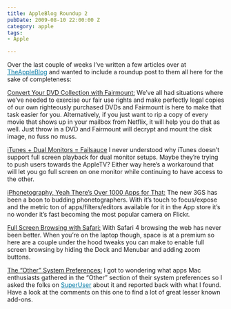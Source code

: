 ```yaml
---
title: AppleBlog Roundup 2
pubDate: 2009-08-10 22:00:00 Z
category: apple
tags:
- Apple

---
```

Over the last couple of weeks I’ve written a few articles over at <a href="http://theappleblog.com/author/bryanschuetz/" style="color: rgb(1, 121, 165); ">TheAppleBlog</a> and wanted to include a roundup post to them all here for the sake of completeness:

<a href="http://theappleblog.com/2009/06/30/fairmount-convert-your-dvd-collection/">Convert Your DVD Collection with Fairmount:</a> We’ve all had situations where we’ve needed to exercise our fair use rights and make perfectly legal copies of our own righteously purchased DVDs and Fairmount is here to make that task easier for you. Alternatively, if you just want to rip a copy of every movie that shows up in your mailbox from Netflix, it will help you do that as well. Just throw in a DVD and Fairmount will decrypt and mount the disk image, no fuss no muss.

<a href="http://theappleblog.com/2009/07/29/workaround-itunes-video-and-dual-screens/">iTunes + Dual Monitors = Failsauce</a> I never understood why iTunes doesn’t support full screen playback for dual monitor setups. Maybe they’re trying to push users towards the AppleTV? Either way here’s a workaround that will let you go full screen on one monitor while continuing to have access to the other.

<a href="http://theappleblog.com/2009/08/03/iphonetography-yeah-theres-an-app-for-that/">iPhonetography, Yeah There’s Over 1000 Apps for That:</a> The new 3GS has been a boon to budding phonetographers. With it’s touch to focus/expose and the metric ton of apps/filters/editors available for it in the App store it’s no wonder it’s fast becoming the most popular camera on Flickr. 

<a href="http://theappleblog.com/2009/08/06/how-to-full-screen-browsing-and-forced-tabs-with-safari/">Full Screen Browsing with Safari:</a> With Safari 4 browsing the web has never been better. When you’re on the laptop though, space is at a premium so here are a couple under the hood tweaks you can make to enable full screen browsing by hiding the Dock and Menubar and adding zoom buttons.

<a href="http://theappleblog.com/2009/08/14/the-other-system-preferences/">The “Other” System Preferences:</a> I got to wondering what apps Mac enthusiasts gathered in the “Other” section of their system preferences so I asked the folks on <a href="http://superuser.com" style="color: rgb(1, 121, 165); ">SuperUser</a> about it and reported back with what I found. Have a look at the comments on this one to find a lot of great lesser known add-ons.


